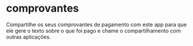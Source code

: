 # comprovantes
Compartilhe os seus comprovantes de pagamento com este app para que ele gere o texto sobre o que foi pago e chame o compartilhamento com outras aplicações.
